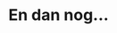 <!-- header -->
<!-- targetLang: id-ID -->
<!-- baseLang: nl-NL -->
<!-- groupName: public -->
<!-- endHeader -->

# En dan nog...
